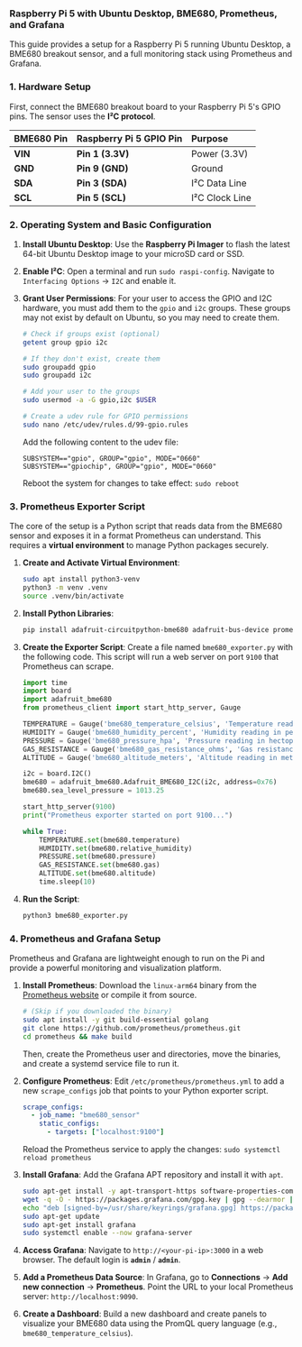 ### Raspberry Pi 5 with Ubuntu Desktop, BME680, Prometheus, and Grafana

This guide provides a setup for a Raspberry Pi 5 running Ubuntu Desktop, a BME680 breakout sensor, and a full monitoring stack using Prometheus and Grafana.

### 1\. Hardware Setup

First, connect the BME680 breakout board to your Raspberry Pi 5's GPIO pins. The sensor uses the **I²C protocol**.

| BME680 Pin | Raspberry Pi 5 GPIO Pin | Purpose |
| :--- | :--- | :--- |
| **VIN** | **Pin 1 (3.3V)** | Power (3.3V) |
| **GND** | **Pin 9 (GND)** | Ground |
| **SDA** | **Pin 3 (SDA)** | I²C Data Line |
| **SCL** | **Pin 5 (SCL)** | I²C Clock Line |

### 2\. Operating System and Basic Configuration

1.  **Install Ubuntu Desktop**: Use the **Raspberry Pi Imager** to flash the latest 64-bit Ubuntu Desktop image to your microSD card or SSD.

2.  **Enable I²C**: Open a terminal and run `sudo raspi-config`. Navigate to `Interfacing Options` -\> `I2C` and enable it.

3.  **Grant User Permissions**: For your user to access the GPIO and I2C hardware, you must add them to the `gpio` and `i2c` groups. These groups may not exist by default on Ubuntu, so you may need to create them.

    ```bash
    # Check if groups exist (optional)
    getent group gpio i2c

    # If they don't exist, create them
    sudo groupadd gpio
    sudo groupadd i2c

    # Add your user to the groups
    sudo usermod -a -G gpio,i2c $USER

    # Create a udev rule for GPIO permissions
    sudo nano /etc/udev/rules.d/99-gpio.rules
    ```

    Add the following content to the udev file:

    ```
    SUBSYSTEM=="gpio", GROUP="gpio", MODE="0660"
    SUBSYSTEM=="gpiochip", GROUP="gpio", MODE="0660"
    ```

    Reboot the system for changes to take effect: `sudo reboot`

### 3\. Prometheus Exporter Script

The core of the setup is a Python script that reads data from the BME680 sensor and exposes it in a format Prometheus can understand. This requires a **virtual environment** to manage Python packages securely.

1.  **Create and Activate Virtual Environment**:

    ```bash
    sudo apt install python3-venv
    python3 -m venv .venv
    source .venv/bin/activate
    ```

2.  **Install Python Libraries**:

    ```bash
    pip install adafruit-circuitpython-bme680 adafruit-bus-device prometheus_client
    ```

3.  **Create the Exporter Script**: Create a file named `bme680_exporter.py` with the following code. This script will run a web server on port `9100` that Prometheus can scrape.

    ```python
    import time
    import board
    import adafruit_bme680
    from prometheus_client import start_http_server, Gauge

    TEMPERATURE = Gauge('bme680_temperature_celsius', 'Temperature reading in Celsius')
    HUMIDITY = Gauge('bme680_humidity_percent', 'Humidity reading in percent')
    PRESSURE = Gauge('bme680_pressure_hpa', 'Pressure reading in hectopascals')
    GAS_RESISTANCE = Gauge('bme680_gas_resistance_ohms', 'Gas resistance reading in Ohms')
    ALTITUDE = Gauge('bme680_altitude_meters', 'Altitude reading in meters')

    i2c = board.I2C()
    bme680 = adafruit_bme680.Adafruit_BME680_I2C(i2c, address=0x76)
    bme680.sea_level_pressure = 1013.25

    start_http_server(9100)
    print("Prometheus exporter started on port 9100...")

    while True:
        TEMPERATURE.set(bme680.temperature)
        HUMIDITY.set(bme680.relative_humidity)
        PRESSURE.set(bme680.pressure)
        GAS_RESISTANCE.set(bme680.gas)
        ALTITUDE.set(bme680.altitude)
        time.sleep(10)
    ```

4.  **Run the Script**:

    ```bash
    python3 bme680_exporter.py
    ```

### 4\. Prometheus and Grafana Setup

Prometheus and Grafana are lightweight enough to run on the Pi and provide a powerful monitoring and visualization platform.

1.  **Install Prometheus**: Download the `linux-arm64` binary from the [Prometheus website](https://prometheus.io/download/) or compile it from source.

    ```bash
    # (Skip if you downloaded the binary)
    sudo apt install -y git build-essential golang
    git clone https://github.com/prometheus/prometheus.git
    cd prometheus && make build
    ```

    Then, create the Prometheus user and directories, move the binaries, and create a systemd service file to run it.

2.  **Configure Prometheus**: Edit `/etc/prometheus/prometheus.yml` to add a new `scrape_configs` job that points to your Python exporter script.

    ```yaml
    scrape_configs:
      - job_name: "bme680_sensor"
        static_configs:
          - targets: ["localhost:9100"]
    ```

    Reload the Prometheus service to apply the changes: `sudo systemctl reload prometheus`

3.  **Install Grafana**: Add the Grafana APT repository and install it with `apt`.

    ```bash
    sudo apt-get install -y apt-transport-https software-properties-common wget
    wget -q -O - https://packages.grafana.com/gpg.key | gpg --dearmor | sudo tee /usr/share/keyrings/grafana.gpg > /dev/null
    echo "deb [signed-by=/usr/share/keyrings/grafana.gpg] https://packages.grafana.com/oss/deb stable main" | sudo tee /etc/apt/sources.list.d/grafana.list
    sudo apt-get update
    sudo apt-get install grafana
    sudo systemctl enable --now grafana-server
    ```

4.  **Access Grafana**: Navigate to `http://<your-pi-ip>:3000` in a web browser. The default login is **`admin`** / **`admin`**.

5.  **Add a Prometheus Data Source**: In Grafana, go to **Connections** -\> **Add new connection** -\> **Prometheus**. Point the URL to your local Prometheus server: `http://localhost:9090`.

6.  **Create a Dashboard**: Build a new dashboard and create panels to visualize your BME680 data using the PromQL query language (e.g., `bme680_temperature_celsius`).